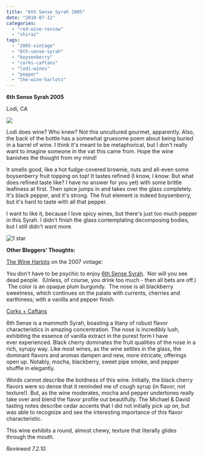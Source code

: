 ```yaml
---
title: "6th Sense Syrah 2005"
date: "2010-07-12"
categories:
  - "red-wine-review"
  - "shiraz"
tags:
  - "2005-vintage"
  - "6th-sense-syrah"
  - "boysenberry"
  - "corks-caftans"
  - "lodi-wines"
  - "pepper"
  - "the-wine-harlots"
---
```


**6th Sense Syrah 2005**

Lodi, CA

![](http://www.rebeccagomezfarrell.com/gourmez/photos/6thsensesyrah.jpg)

Lodi does wine? Who knew? Not this uncultured gourmet, apparently. Also, the back of the bottle has a somewhat gruesome poem about being buried in a barrel of wine. I think it's meant to be metaphorical, but I don't really want to imagine someone in the vat this came from. Hope the wine banishes the thought from my mind!

It smells good, like a hot fudge-covered brownie, nuts and all-even some boysenberry fruit topping on top! It tastes refined (I know, I know: But what does refined taste like? I have no answer for you yet) with some brittle leafiness at first. Then spice jumps in and takes over the glass completely. It's black pepper, and it's strong. The fruit element is indeed boysenberry, but it's hard to taste with all that pepper.

I want to like it, because I love spicy wines, but there's just too much pepper in this Syrah. I didn't finish the glass contemplating decomposing bodies, but I still didn't want more.




<div class="caption">

![1 star](http://s3.amazonaws.com/thegourmez-wpmedia/2009/04/rating_olive1.gif "rating_olive1")</div>
  **Other Bloggers' Thoughts:**

[The Wine Harlots](http://wineharlots.com/wordpress/?p=3503) on the 2007 vintage:

You don't have to be psychic to enjoy [6th Sense Syrah](http://www.lodivineyards.com/).  Nor will you see dead people.  (Unless, of course, you drink too much - then all bets are off.)  The color is an opaque plum burgundy.  The nose is all blackberry sweetness, which continues on the palate with currents, cherries and earthiness; with a vanilla and pepper finish.

[Corks + Caftans](http://corksandcaftans.wordpress.com/2009/04/02/2005-michael-and-david-family-of-wines-6th-sense-syrah-lodi-ca/)

6th Sense is a mammoth Syrah, boasting a litany of robust flavor characteristics in amazing concentration. The nose is incredibly lush, exhibiting the essence of vanilla extract in the purest form I have ever experienced. Black cherry dominates the fruit qualities of the nose in a rich, syrupy way. Like most wines, as the wine settles in the glass, the dominant flavors and aromas dampen and new, more intricate, offerings open up. Notably, mocha, blackberry, sweet pipe smoke, and pepper shuffle in elegantly.

Words cannot describe the boldness of this wine. Initially, the black cherry flavors were so dense that it reminded me of cough syrup (in flavor, not texture!). But, as the wine moderates, mocha and pepper undertones really take over and blend the flavor profile out beautifully. The Michael & David tasting notes describe cedar accents that I did not initially pick up on, but was able to recognize and see the interesting importance of this flavor characteristic.

This wine exhibits a round, almost chewy, texture that literally glides through the mouth.

_Reviewed 7.2.10._
